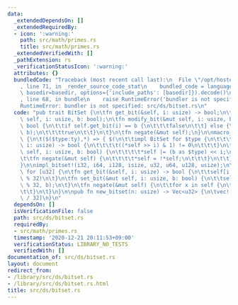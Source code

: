 ```yaml
---
data:
  _extendedDependsOn: []
  _extendedRequiredBy:
  - icon: ':warning:'
    path: src/math/primes.rs
    title: src/math/primes.rs
  _extendedVerifiedWith: []
  _pathExtension: rs
  _verificationStatusIcon: ':warning:'
  attributes: {}
  bundledCode: "Traceback (most recent call last):\n  File \"/opt/hostedtoolcache/Python/3.9.1/x64/lib/python3.9/site-packages/onlinejudge_verify/documentation/build.py\"\
    , line 71, in _render_source_code_stat\n    bundled_code = language.bundle(stat.path,\
    \ basedir=basedir, options={'include_paths': [basedir]}).decode()\n  File \"/opt/hostedtoolcache/Python/3.9.1/x64/lib/python3.9/site-packages/onlinejudge_verify/languages/user_defined.py\"\
    , line 68, in bundle\n    raise RuntimeError('bundler is not specified: {}'.format(path.as_posix()))\n\
    RuntimeError: bundler is not specified: src/ds/bitset.rs\n"
  code: "pub trait BitSet {\n\tfn get_bit(&self, i: usize) -> bool;\n\tfn set_bit(&mut\
    \ self, i: usize, b: bool);\n\tfn modify_bit(&mut self, i: usize, b: bool) ->\
    \ bool {\n\t\tif self.get_bit(i) == b {\n\t\t\tfalse\n\t\t} else {\n\t\t\tself.set_bit(i,\
    \ b);\n\t\t\ttrue\n\t\t}\n\t}\n\tfn negate(&mut self);\n}\n\nmacro_rules! impl_bitset\
    \ {\n\t($($type:ty),*) => { $(\n\t\timpl BitSet for $type {\n\t\t\tfn get_bit(&self,\
    \ i: usize) -> bool {\n\t\t\t\t((*self >> i) & 1) != 0\n\t\t\t}\n\t\t\tfn set_bit(&mut\
    \ self, i: usize, b: bool) {\n\t\t\t\t*self |= (b as $type) << i;\n\t\t\t}\n\t\
    \t\tfn negate(&mut self) {\n\t\t\t\t*self = !*self;\n\t\t\t}\n\t\t}\n\t)* };\n\
    }\n\nimpl_bitset!(i32, i64, i128, isize, u32, u64, u128, usize);\n\nimpl BitSet\
    \ for [u32] {\n\tfn get_bit(&self, i: usize) -> bool {\n\t\tself[i / 32].get_bit(i\
    \ % 32)\n\t}\n\tfn set_bit(&mut self, i: usize, b: bool) {\n\t\tself[i / 32].set_bit(i\
    \ % 32, b);\n\t}\n\tfn negate(&mut self) {\n\t\tfor x in self {\n\t\t\tx.negate()\n\
    \t\t}\n\t}\n}\n\npub fn new_bitset(n: usize) -> Vec<u32> {\n\tvec![0; (n + 31)\
    \ / 32]\n}\n"
  dependsOn: []
  isVerificationFile: false
  path: src/ds/bitset.rs
  requiredBy:
  - src/math/primes.rs
  timestamp: '2020-12-21 20:11:53+09:00'
  verificationStatus: LIBRARY_NO_TESTS
  verifiedWith: []
documentation_of: src/ds/bitset.rs
layout: document
redirect_from:
- /library/src/ds/bitset.rs
- /library/src/ds/bitset.rs.html
title: src/ds/bitset.rs
---
```

